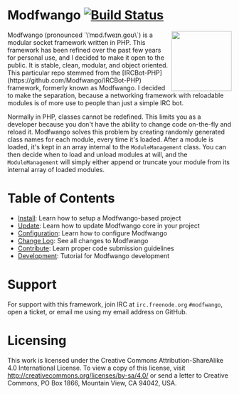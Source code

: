 Modfwango [![Build Status](http://bit.ly/1ntkobG)](http://bit.ly/1zg30fI)
=========

<img align="right" width=135 src="http://d.pr/1cc2Y+">
Modfwango (pronounced `\ˈmɒd.fweɪn.goʊ\`) is a modular socket framework written
in PHP.  This framework has been refined over the past few years for personal
use, and I decided to make it open to the public.  It is stable, clean, modular,
and object oriented.  This particular repo stemmed from the
[IRCBot-PHP](https://github.com/Modfwango/IRCBot-PHP) framework, formerly known
as Modfwango.  I decided to make the separation, because a networking framework
with reloadable modules is of more use to people than just a simple IRC bot.

Normally in PHP, classes cannot be redefined.  This limits you as a developer
because you don't have the ability to change code on-the-fly and reload it.
Modfwango solves this problem by creating randomly generated class names for
each module, every time it's loaded.  After a module is loaded, it's kept in an
array internal to the `ModuleManagement` class.  You can then decide when to
load and unload modules at will, and the `ModuleManagement` will simply either
append or truncate your module from its internal array of loaded modules.

Table of Contents
=================

* [Install](/docs/INSTALL.md):  Learn how to setup a Modfwango-based project
* [Update](/docs/UPDATE.md):  Learn how to update Modfwango core in your project
* [Configuration](/docs/CONFIGURATION.md):  Learn how to configure Modfwango
* [Change Log](/docs/CHANGELOG.md):  See all changes to Modfwango
* [Contribute](/docs/CONTRIBUTE.md):  Learn proper code submission guidelines
* [Development](/docs/DEVELOPMENT.md):  Tutorial for Modfwango development

Support
=======

For support with this framework, join IRC at `irc.freenode.org` `#modfwango`,
open a ticket, or email me using my email address on GitHub.

Licensing
=========

This work is licensed under the Creative Commons Attribution-ShareAlike 4.0
International License. To view a copy of this license, visit
http://creativecommons.org/licenses/by-sa/4.0/ or send a letter to Creative
Commons, PO Box 1866, Mountain View, CA 94042, USA.
